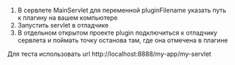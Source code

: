 
1. В сервлете MainServlet для переменной pluginFilename указать путь к плагину на вашем компьютере
2. Запустить servlet в отладчике
3. В отдельном открытом проекте plugin подключиться к отладчику сервлета и поймать точку останова там, где она отмечена в плагине

Для теста использовать url http://localhost:8888/my-app/my-servlet